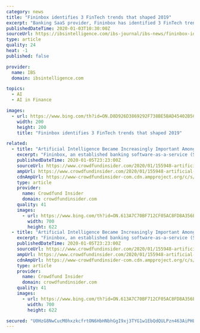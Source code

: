```yaml
---
category: news
title: "Fininbox identifies 3 FinTech trends that shaped 2019"
excerpt: "Banking SaaS provider, Fininbox has identified 3 FinTech trends that have shaped the industry in 2019. Fininbox has pointed out that the three trends are the increasing importance of AI among FinTechs, large number of banks adapting to FinTechs and the revival of blockchain. The solutions provider states the prediction that the FinTech sector ..."
publishedDateTime: 2020-01-03T10:30:00Z
sourceUrl: https://ibsintelligence.com/ibs-journal/ibs-news/fininbox-identifies-3-fintech-trends-that-shaped-2019/
type: article
quality: 24
heat: -1
published: false

provider:
  name: IBS
  domain: ibsintelligence.com

topics:
  - AI
  - AI in Finance

images:
  - url: https://www.bing.com/th?id=ON.D8D926D3869292F738BE5BAD45402B5C
    width: 200
    height: 200
    title: "Fininbox identifies 3 FinTech trends that shaped 2019"

related:
  - title: "Artificial Intelligence Became Increasingly Important Among Fintech Firms, According to IT Company Feninbox"
    excerpt: "Fininbox, an established banking software-as-a-service (SaaS) provider, has identified three main Fintech trends or developments that helped shape the financial technology industry last year. According to Fininbox, the three trends are: artificial intelligence (AI) became increasingly important among Fintech firms, a large number of traditional ..."
    publishedDateTime: 2020-01-05T23:23:00Z
    sourceUrl: https://www.crowdfundinsider.com/2020/01/155948-artificial-intelligence-became-increasingly-important-among-fintech-firms-according-to-it-company-feninbox/
    ampUrl: https://www.crowdfundinsider.com/2020/01/155948-artificial-intelligence-became-increasingly-important-among-fintech-firms-according-to-it-company-feninbox/amp/
    cdnAmpUrl: https://www-crowdfundinsider-com.cdn.ampproject.org/c/s/www.crowdfundinsider.com/2020/01/155948-artificial-intelligence-became-increasingly-important-among-fintech-firms-according-to-it-company-feninbox/amp/
    type: article
    provider:
      name: Crowdfund Insider
      domain: crowdfundinsider.com
    quality: 41
    images:
      - url: https://www.bing.com/th?id=ON.613A7C70BF712CF05AC8FD8A356E8456
        width: 700
        height: 622
  - title: "Artificial Intelligence Became Increasingly Important Among Fintech Firms, According to IT Company Fininbox"
    excerpt: "Fininbox, an established banking software-as-a-service (SaaS) provider, has identified three main Fintech trends or developments that helped shape the financial technology industry last year. According to Fininbox, the three trends are: artificial intelligence (AI) became increasingly important among Fintech firms, a large number of traditional ..."
    publishedDateTime: 2020-01-05T23:23:00Z
    sourceUrl: https://www.crowdfundinsider.com/2020/01/155948-artificial-intelligence-became-increasingly-important-among-fintech-firms-according-to-it-company-feninbox/
    ampUrl: https://www.crowdfundinsider.com/2020/01/155948-artificial-intelligence-became-increasingly-important-among-fintech-firms-according-to-it-company-feninbox/amp/
    cdnAmpUrl: https://www-crowdfundinsider-com.cdn.ampproject.org/c/s/www.crowdfundinsider.com/2020/01/155948-artificial-intelligence-became-increasingly-important-among-fintech-firms-according-to-it-company-feninbox/amp/
    type: article
    provider:
      name: Crowdfund Insider
      domain: crowdfundinsider.com
    quality: 41
    images:
      - url: https://www.bing.com/th?id=ON.613A7C70BF712CF05AC8FD8A356E8456
        width: 700
        height: 622

secured: "U0HzG8NwCucM0hxzkcfrtON6HbHNbhGgI9xj3TYG1w1EbQdQULPzn463AiPHL1iQ4c15zhDaqwVqLc9ngAy7vHQxH+Pp8LUb95z3wRdj4uFoKTfjzeC/TcZpsCfICntfzOzn4+ZKfPfBPWrlafqBvF+LbVAKeq73iiimMZ5Xdo0bnPDNTdJAnZ4UzT3+csmJLxms6XvXYSLcTJT4vAf25Q3/M9N4dhFfHeEIku2A473xVaCmuYBdolBlFRcXTfd6A/sPI9v4h33Fp4wn5w8J5w==;npjju9sNbp+A+DgFRAvs4w=="
---
```


